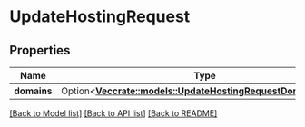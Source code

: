 # UpdateHostingRequest

## Properties

Name | Type | Description | Notes
------------ | ------------- | ------------- | -------------
**domains** | Option<[**Vec<crate::models::UpdateHostingRequestDomainsInner>**](updateHosting_request_domains_inner.md)> |  | [optional]

[[Back to Model list]](../README.md#documentation-for-models) [[Back to API list]](../README.md#documentation-for-api-endpoints) [[Back to README]](../README.md)


